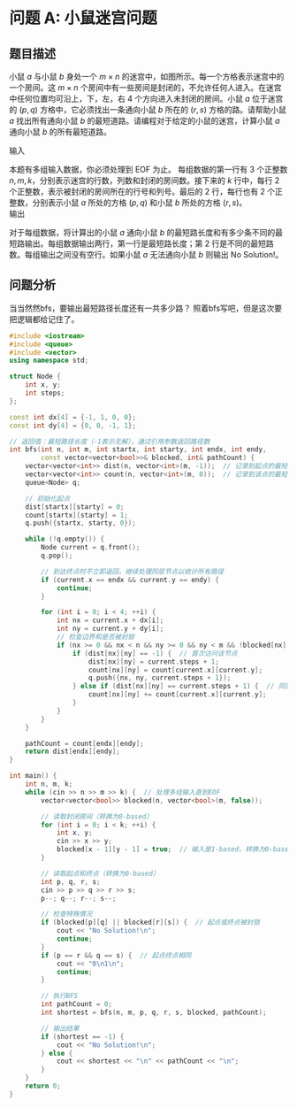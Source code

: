 # 问题 A: 小鼠迷宫问题
## 题目描述
小鼠 $a$ 与小鼠 $b$ 身处一个 $m \times n$ 的迷宫中，如图所示。每一个方格表示迷宫中的一个房间。这 $m \times n$ 个房间中有一些房间是封闭的，不允许任何人进入。在迷宫中任何位置均可沿上，下，左，右 $4$ 个方向进入未封闭的房间。小鼠 $a$ 位于迷宫的 $(p, q)$ 方格中，它必须找出一条通向小鼠 $b$ 所在的
$(r, s)$ 方格的路。请帮助小鼠 $a$ 找出所有通向小鼠 $b$ 的最短道路。请编程对于给定的小鼠的迷宫，计算小鼠 $a$ 通向小鼠 $b$ 的所有最短道路。

输入

本题有多组输入数据，你必须处理到 EOF 为止。 每组数据的第一行有 $3$ 个正整数 $n, m, k$，分别表示迷宫的行数，列数和封闭的房间数。接下来的 $k$ 行中，每行 $2$ 个正整数，表示被封闭的房间所在的行号和列号。最后的 $2$ 行，每行也有 $2$ 个正整数，分别表示小鼠 $a$ 所处的方格 $(p, q)$ 和小鼠 $b$ 所处的方格 $(r, s)$。        
输出
        
对于每组数据，将计算出的小鼠 $a$ 通向小鼠 $b$ 的最短路长度和有多少条不同的最短路输出。每组数据输出两行，第一行是最短路长度；第 $2$ 行是不同的最短路数。每组输出之间没有空行。如果小鼠 $a$ 无法通向小鼠 $b$ 则输出 No Solution!。
## 问题分析
当当然然bfs，要输出最短路径长度还有一共多少路？
照着bfs写吧，但是这次要把逻辑都给记住了。
```cpp
#include <iostream>
#include <queue>
#include <vector>
using namespace std;

struct Node {
    int x, y;
    int steps;
};

const int dx[4] = {-1, 1, 0, 0};
const int dy[4] = {0, 0, -1, 1};

// 返回值：最短路径长度（-1表示无解），通过引用参数返回路径数
int bfs(int n, int m, int startx, int starty, int endx, int endy, 
        const vector<vector<bool>>& blocked, int& pathCount) {
    vector<vector<int>> dist(n, vector<int>(m, -1));  // 记录到起点的最短距离
    vector<vector<int>> count(n, vector<int>(m, 0));  // 记录到该点的最短路径数
    queue<Node> q;

    // 初始化起点
    dist[startx][starty] = 0;
    count[startx][starty] = 1;
    q.push({startx, starty, 0});

    while (!q.empty()) {
        Node current = q.front();
        q.pop();

        // 到达终点时不立即返回，继续处理同层节点以统计所有路径
        if (current.x == endx && current.y == endy) {
            continue;
        }

        for (int i = 0; i < 4; ++i) {
            int nx = current.x + dx[i];
            int ny = current.y + dy[i];
            // 检查边界和是否被封锁
            if (nx >= 0 && nx < n && ny >= 0 && ny < m && !blocked[nx][ny]) {
                if (dist[nx][ny] == -1) {  // 首次访问该节点
                    dist[nx][ny] = current.steps + 1;
                    count[nx][ny] = count[current.x][current.y];
                    q.push({nx, ny, current.steps + 1});
                } else if (dist[nx][ny] == current.steps + 1) {  // 同层节点，累加路径数
                    count[nx][ny] += count[current.x][current.y];
                }
            }
        }
    }

    pathCount = count[endx][endy];
    return dist[endx][endy];
}

int main() {
    int n, m, k;
    while (cin >> n >> m >> k) {  // 处理多组输入直到EOF
        vector<vector<bool>> blocked(n, vector<bool>(m, false));

        // 读取封闭房间（转换为0-based）
        for (int i = 0; i < k; ++i) {
            int x, y;
            cin >> x >> y;
            blocked[x - 1][y - 1] = true;  // 输入是1-based，转换为0-based
        }

        // 读取起点和终点（转换为0-based）
        int p, q, r, s;
        cin >> p >> q >> r >> s;
        p--; q--; r--; s--;

        // 检查特殊情况
        if (blocked[p][q] || blocked[r][s]) {  // 起点或终点被封锁
            cout << "No Solution!\n";
            continue;
        }
        if (p == r && q == s) {  // 起点终点相同
            cout << "0\n1\n";
            continue;
        }

        // 执行BFS
        int pathCount = 0;
        int shortest = bfs(n, m, p, q, r, s, blocked, pathCount);

        // 输出结果
        if (shortest == -1) {
            cout << "No Solution!\n";
        } else {
            cout << shortest << "\n" << pathCount << "\n";
        }
    }
    return 0;
}
```

